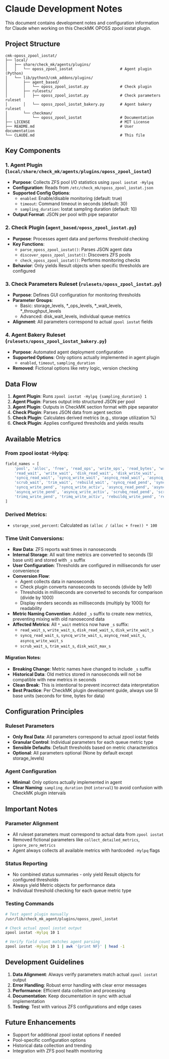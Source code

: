 # Claude Development Notes

This document contains development notes and configuration information for Claude when working on this CheckMK OPOSS zpool iostat plugin.

## Project Structure

```
cmk-oposs_zpool_iostat/
├── local/
│   ├── share/check_mk/agents/plugins/
│   │   └── oposs_zpool_iostat                     # Agent plugin (Python)
│   └── lib/python3/cmk_addons/plugins/
│       ├── agent_based/
│       │   └── oposs_zpool_iostat.py              # Check plugin
│       ├── rulesets/
│       │   ├── oposs_zpool_iostat.py              # Check parameters ruleset
│       │   └── oposs_zpool_iostat_bakery.py       # Agent bakery ruleset
│       └── checkman/
│           └── oposs_zpool_iostat                 # Documentation
├── LICENSE                                        # MIT License
├── README.md                                      # User documentation
└── CLAUDE.md                                      # This file
```

## Key Components

### 1. Agent Plugin (`local/share/check_mk/agents/plugins/oposs_zpool_iostat`)
- **Purpose**: Collects ZFS pool I/O statistics using `zpool iostat -Hylpq`
- **Configuration**: Reads from `/etc/check_mk/oposs_zpool_iostat.json`
- **Supported Config Options**:
  - `enabled`: Enable/disable monitoring (default: true)
  - `timeout`: Command timeout in seconds (default: 30)
  - `sampling_duration`: Iostat sampling duration (default: 10)
- **Output Format**: JSON per pool with pipe separator

### 2. Check Plugin (`agent_based/oposs_zpool_iostat.py`)
- **Purpose**: Processes agent data and performs threshold checking
- **Key Functions**:
  - `parse_oposs_zpool_iostat()`: Parses JSON agent data
  - `discover_oposs_zpool_iostat()`: Discovers ZFS pools
  - `check_oposs_zpool_iostat()`: Performs monitoring checks
- **Behavior**: Only yields Result objects when specific thresholds are configured

### 3. Check Parameters Ruleset (`rulesets/oposs_zpool_iostat.py`)
- **Purpose**: Defines GUI configuration for monitoring thresholds
- **Parameter Groups**:
  - Basic: storage_levels, *_ops_levels, *_wait_levels, *_throughput_levels
  - Advanced: disk_wait_levels, individual queue metrics
- **Alignment**: All parameters correspond to actual `zpool iostat` fields

### 4. Agent Bakery Ruleset (`rulesets/oposs_zpool_iostat_bakery.py`)
- **Purpose**: Automated agent deployment configuration
- **Supported Options**: Only options actually implemented in agent plugin
  - `enabled`, `timeout`, `sampling_duration`
- **Removed**: Fictional options like retry logic, version checking

## Data Flow

1. **Agent Plugin**: Runs `zpool iostat -Hylpq {sampling_duration} 1`
2. **Agent Plugin**: Parses output into structured JSON per pool
3. **Agent Plugin**: Outputs in CheckMK section format with pipe separator
4. **Check Plugin**: Parses JSON data from agent section
5. **Check Plugin**: Calculates derived metrics (e.g., storage utilization %)
6. **Check Plugin**: Applies configured thresholds and yields results

## Available Metrics

### From zpool iostat -Hylpq:
```python
field_names = [
    'pool', 'alloc', 'free', 'read_ops', 'write_ops', 'read_bytes', 'write_bytes',
    'read_wait', 'write_wait', 'disk_read_wait', 'disk_write_wait',
    'syncq_read_wait', 'syncq_write_wait', 'asyncq_read_wait', 'asyncq_write_wait',
    'scrub_wait', 'trim_wait', 'rebuild_wait', 'syncq_read_pend', 'syncq_read_activ',
    'syncq_write_pend', 'syncq_write_activ', 'asyncq_read_pend', 'asyncq_read_activ',
    'asyncq_write_pend', 'asyncq_write_activ', 'scrubq_read_pend', 'scrubq_read_activ',
    'trimq_write_pend', 'trimq_write_activ', 'rebuildq_write_pend', 'rebuildq_write_activ'
]
```

### Derived Metrics:
- `storage_used_percent`: Calculated as `(alloc / (alloc + free)) * 100`

### Time Unit Conversions:
- **Raw Data**: ZFS reports wait times in nanoseconds
- **Internal Storage**: All wait time metrics are converted to seconds (SI base unit) and stored with `_s` suffix
- **User Configuration**: Thresholds are configured in milliseconds for user convenience
- **Conversion Flow**: 
  - Agent collects data in nanoseconds
  - Check plugin converts nanoseconds to seconds (divide by 1e9)
  - Thresholds in milliseconds are converted to seconds for comparison (divide by 1000)
  - Display renders seconds as milliseconds (multiply by 1000) for readability
- **Metric Naming Convention**: Added `_s` suffix to create new metrics, preventing mixing with old nanosecond data
- **Affected Metrics**: All `*_wait` metrics now have `_s` suffix:
  - `read_wait_s`, `write_wait_s`, `disk_read_wait_s`, `disk_write_wait_s`
  - `syncq_read_wait_s`, `syncq_write_wait_s`, `asyncq_read_wait_s`, `asyncq_write_wait_s`
  - `scrub_wait_s`, `trim_wait_s`, `disk_wait_max_s`

#### Migration Notes:
- **Breaking Change**: Metric names have changed to include `_s` suffix
- **Historical Data**: Old metrics stored in nanoseconds will not be compatible with new metrics in seconds
- **Clean Break**: This is intentional to prevent incorrect data interpretation
- **Best Practice**: Per CheckMK plugin development guide, always use SI base units (seconds for time, bytes for data)

## Configuration Principles

### Ruleset Parameters
- **Only Real Data**: All parameters correspond to actual zpool iostat fields
- **Granular Control**: Individual parameters for each queue metric type
- **Sensible Defaults**: Default thresholds based on metric characteristics
- **Optional**: All parameters optional (None by default except storage_levels)

### Agent Configuration
- **Minimal**: Only options actually implemented in agent
- **Clear Naming**: `sampling_duration` (not `interval`) to avoid confusion with CheckMK plugin intervals

## Important Notes

### Parameter Alignment
- All ruleset parameters must correspond to actual data from `zpool iostat`
- Removed fictional parameters like `collect_detailed_metrics`, `ignore_zero_metrics`
- Agent always collects all available metrics with hardcoded `-Hylpq` flags

### Status Reporting
- No combined status summaries - only yield Result objects for configured thresholds
- Always yield Metric objects for performance data
- Individual threshold checking for each queue metric type

### Testing Commands
```bash
# Test agent plugin manually
/usr/lib/check_mk_agent/plugins/oposs_zpool_iostat

# Check actual zpool iostat output
zpool iostat -Hylpq 10 1

# Verify field count matches agent parsing
zpool iostat -Hylpq 10 1 | awk '{print NF}' | head -1
```

## Development Guidelines

1. **Data Alignment**: Always verify parameters match actual `zpool iostat` output
2. **Error Handling**: Robust error handling with clear error messages
3. **Performance**: Efficient data collection and processing
4. **Documentation**: Keep documentation in sync with actual implementation
5. **Testing**: Test with various ZFS configurations and edge cases

## Future Enhancements

- Support for additional zpool iostat options if needed
- Pool-specific configuration options
- Historical data collection and trending
- Integration with ZFS pool health monitoring